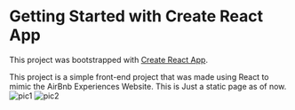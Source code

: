 # Getting Started with Create React App

This project was bootstrapped with [Create React App](https://github.com/facebook/create-react-app).

This project is a simple front-end project that was made using React to mimic the AirBnb Experiences Website.
This is Just a static page as of now.
![pic1](https://user-images.githubusercontent.com/106478085/198885056-61f3bdff-ff92-42e6-a6bf-83cd723b9e3a.png) ![pic2](https://user-images.githubusercontent.com/106478085/198885058-8944f039-3912-4e80-91e2-06706b27e4f4.png)

